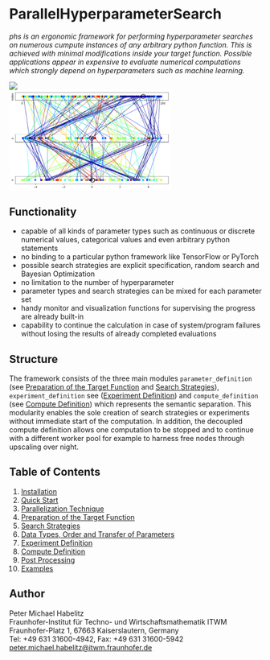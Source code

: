# ParallelHyperparameterSearch

*phs is an ergonomic framework for performing hyperparameter searches on numerous cumpute instances of any arbitrary python function. This is achieved with minimal modifications inside your target function. Possible applications appear in expensive to evaluate numerical computations which strongly depend on hyperparameters such as machine learning.*

<img src="./docs/start_page_images/plot_xyr_post_contour.gif" align="left" width=200/>
<img src="./docs/start_page_images/parameter_combination_post.png" align="center" width=322/>

## Functionality
+ capable of all kinds of parameter types such as continuous or discrete numerical values, categorical values and even arbitrary python statements
+ no binding to a particular python framework like TensorFlow or PyTorch
+ possible search strategies are explicit specification, random search and Bayesian Optimization
+ no limitation to the number of hyperparameter
+ parameter types and search strategies can be mixed for each parameter set
+ handy monitor and visualization functions for supervising the progress are already built-in
+ capability to continue the calculation in case of system/program failures without losing the results of already completed evaluations

## Structure
The framework consists of the three main modules ```parameter_definition``` (see [Preparation of the Target Function](./docs/preparation_of_the_target_function.md) and [Search Strategies](./docs/search_strategies.md)), ```experiment_definition``` see ([Experiment Definition](./docs/experiment_definition.md)) and ```compute_definition``` (see [Compute Definition](./docs/compute_definition.md)) which represents the semantic separation. This modularity enables the sole creation of search strategies or experiments without immediate start of the computation. In addition, the decoupled compute definition allows one computation to be stopped and to continue with a different worker pool for example to harness free nodes through upscaling over night.

## Table of Contents
1. [Installation](./docs/installation.md)
2. [Quick Start](./docs/quick_start.md)
3. [Parallelization Technique](./docs/parallelization_technique.md)
4. [Preparation of the Target Function](./docs/preparation_of_the_target_function.md)
5. [Search Strategies](./docs/search_strategies.md)
6. [Data Types, Order and Transfer of Parameters](./docs/data_types_order_transfer.md)
7. [Experiment Definition](./docs/experiment_definition.md)
8. [Compute Definition](./docs/compute_definition.md)
9. [Post Processing](./docs/post_processing.md)
10. [Examples](./examples/README.md)



[1]: http://docs.dask.org/en/latest/index.html "DASK"
[2]: https://en.wikipedia.org/wiki/Griewank_function "Griewank"
[3]: http://www.open-carme.org "Carme"

## Author

Peter Michael Habelitz  
Fraunhofer-Institut für Techno- und Wirtschaftsmathematik ITWM  
Fraunhofer-Platz 1, 67663 Kaiserslautern, Germany  
Tel: +49 631 31600-4942, Fax: +49 631 31600-5942  
<peter.michael.habelitz@itwm.fraunhofer.de>
